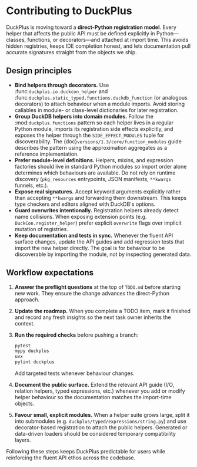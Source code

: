 # Contributing to DuckPlus

DuckPlus is moving toward a **direct-Python registration model**. Every helper
that affects the public API must be defined explicitly in Python—classes,
functions, or decorators—and attached at import time. This avoids hidden
registries, keeps IDE completion honest, and lets documentation pull accurate
signatures straight from the objects we ship.

## Design principles

- **Bind helpers through decorators.** Use
  :func:`duckplus.io.duckcon_helper` and
  :func:`duckplus.static_typed.functions.duckdb_function` (or analogous decorators) to
  attach behaviour when a module imports. Avoid storing callables in module- or
  class-level dictionaries for later registration.
- **Group DuckDB helpers into domain modules.** Follow the
  :mod:`duckplus.functions` pattern so each helper lives in a regular Python
  module, imports its registration side effects explicitly, and exposes the
  helper through the ``SIDE_EFFECT_MODULES`` tuple for discoverability. The
  {doc}`versions/1.3/core/function_modules` guide describes the pattern using the
  approximation aggregates as a reference implementation.
- **Prefer module-level definitions.** Helpers, mixins, and expression
  factories should live in standard Python modules so import order alone
  determines which behaviours are available. Do not rely on runtime discovery
  (``pkg_resources`` entrypoints, JSON manifests, ``**kwargs`` funnels, etc.).
- **Expose real signatures.** Accept keyword arguments explicitly rather than
  accepting ``**kwargs`` and forwarding them downstream. This keeps type
  checkers and editors aligned with DuckDB's options.
- **Guard overwrites intentionally.** Registration helpers already detect name
  collisions. When exposing extension points (e.g. ``DuckCon.register_helper``)
  prefer explicit ``overwrite`` flags over implicit mutation of registries.
- **Keep documentation and tests in sync.** Whenever the fluent API surface
  changes, update the API guides and add regression tests that import the new
  helper directly. The goal is for behaviour to be discoverable by importing the
  module, not by inspecting generated data.

## Workflow expectations

1. **Answer the preflight questions** at the top of ``TODO.md`` before starting
   new work. They ensure the change advances the direct-Python approach.
2. **Update the roadmap.** When you complete a TODO item, mark it finished and
   record any fresh insights so the next task owner inherits the context.
3. **Run the required checks** before pushing a branch:

   ```bash
   pytest
   mypy duckplus
   uvx
   pylint duckplus
   ```

   Add targeted tests whenever behaviour changes.
4. **Document the public surface.** Extend the relevant API guide (I/O,
   relation helpers, typed expressions, etc.) whenever you add or modify helper
   behaviour so the documentation matches the import-time objects.
5. **Favour small, explicit modules.** When a helper suite grows large, split it
   into submodules (e.g. ``duckplus/typed/expressions/string.py``) and use
   decorator-based registration to attach the public helpers. Generated or
   data-driven loaders should be considered temporary compatibility layers.

Following these steps keeps DuckPlus predictable for users while reinforcing the
fluent API ethos across the codebase.
